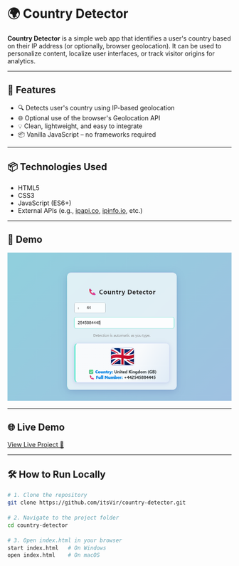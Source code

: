 # 🌍 Country Detector

**Country Detector** is a simple web app that identifies a user's country based on their IP address (or optionally, browser geolocation). It can be used to personalize content, localize user interfaces, or track visitor origins for analytics.

---

## 🚀 Features

- 🔍 Detects user's country using IP-based geolocation
- 🌐 Optional use of the browser's Geolocation API
- 💡 Clean, lightweight, and easy to integrate
- 📦 Vanilla JavaScript – no frameworks required

---

## 📦 Technologies Used

- HTML5
- CSS3
- JavaScript (ES6+)
- External APIs (e.g., [ipapi.co](https://ipapi.co), [ipinfo.io](https://ipinfo.io), etc.)

---

## 📸 Demo

![Country Detector Demo](demo.png)

---

## 🌐 Live Demo

<a href="https://itsVir.github.io/country-detector/" target="_blank">View Live Project 🚀</a>

---

## 🛠️ How to Run Locally

```bash
# 1. Clone the repository
git clone https://github.com/itsVir/country-detector.git

# 2. Navigate to the project folder
cd country-detector

# 3. Open index.html in your browser
start index.html   # On Windows
open index.html    # On macOS



